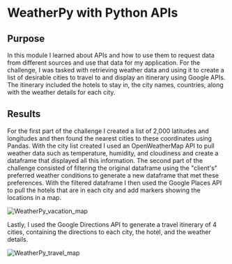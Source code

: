 # WeatherPy with Python APIs
## Purpose
In this module I learned about APIs and how to use them to request data from different sources and use that data for my application. For the challenge, I was tasked with retrieving weather data and using it to create a list of desirable cities to travel to and display an itinerary using Google APIs. The itinerary included the hotels to stay in, the city names, countries, along with the weather details for each city.

## Results
For the first part of the challenge I created a list of 2,000 latitudes and longitudes and then found the nearest cities to these coordinates using Pandas. With the city list created I used an OpenWeatherMap API to pull weather data such as temperature, humidity, and cloudiness and create a dataframe that displayed all this information. The second part of the challenge consisted of filtering the original dataframe using the "client's" preferred weather conditions to generate a new dataframe that met these preferences. With the filtered dataframe I then used the Google Places API to pull the hotels that are in each city and add markers showing the locations in a map.

![WeatherPy_vacation_map](https://user-images.githubusercontent.com/88118759/136708087-89e93527-883b-415c-af76-d22a8ebd1226.PNG)

Lastly, I used the Google Directions API to generate a travel itinerary of 4 cities, containing the directions to each city, the hotel, and the weather details.

![WeatherPy_travel_map](https://user-images.githubusercontent.com/88118759/136708213-f378c7ec-b3c7-48b7-b69e-805fc8f3e8db.PNG)

